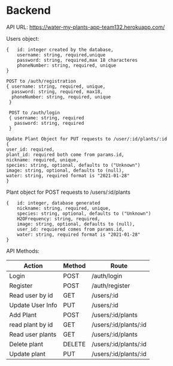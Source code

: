 # Backend
API URL: https://water-my-plants-app-team132.herokuapp.com/


Users object:
```
{	id: integer created by the database,
	username: string, required,unique
	password: string, required,max 18 characteres
	phoneNumber: string, required, unique
}
```
```
POST to /auth/registration
{ username: string, required, unique,
  password: string, required, max18,
  phoneNumber: string, required, unique
 }
 
 POST to /auth/login
 { username: string, required
   password: string, required
 }
 ```

```
Update Plant Object for PUT requests to /user/:id/plants/:id
{ 
user_id: required,
plant_id: required both come from params.id,
nickname: required, unique,
species: string, optional, defaults to ("Unknown")
image: string, optional, defaults to (null),
water: string, required format is "2021-01-28"
}
```

Plant object for POST requests to /users/:id/plants
```
{	id: integer, database generated
	nickname: string, required, unique,
	species: string, optional, defaults to ("Unknown")
	H2OFrequency: string, required,
	image: string, optional, defaults to (null),
	user_id: requiered comes from params.id,
	water: string, required format is "2021-01-28"
}
```
	

API Methods:

| Action	| Method|	Route |
|---------------|-------|-------------|
| Login		|POST	| /auth/login|
| Register	|POST	|/auth/register|
| Read user by id |GET	|/users/:id	|
|Update User Info|PUT   |/users/:id	|
|Add Plant	|POST  |/users/:id/plants|
|read plant by id|GET 	|/users/:id/plants/:id |
| Read user plants |GET	|/users/:id/plants|
| Delete plant	|DELETE	|/users/:id/plants/:id|	
| Update plant	|PUT	|/users/:id/plants/:id|	
